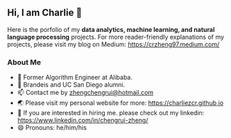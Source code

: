 ## Hi, I am Charlie 👋

<!--
**charliezcr/charliezcr** is a ✨ _special_ ✨ repository because its `README.md` (this file) appears on your GitHub profile.
-->

Here is the porfolio of my **data analytics, machine learning, and natural language processing** projects. For more reader-friendly explanations of my projects, please visit my blog on Medium: https://crzheng97.medium.com/

### About Me
- 🔭  Former Algorithm Engineer at Alibaba.
- 🌱  Brandeis and UC San Diego alumni.
- 📫  Contact me by zhengchengrui@hotmail.com
- 🌏  Please visit my personal website for more: https://charliezcr.github,io
- 💼  If you are interested in hiring me. please check out my linkedin: https://www.linkedin.com/in/chengrui-zheng/
- 😄  Pronouns: he/him/his
